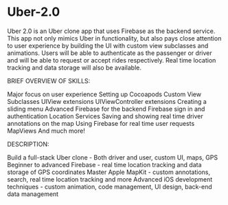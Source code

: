 # Uber-2.0
Uber 2.0 is an Uber clone app that uses Firebase as the backend service. This app not only mimics Uber in functionality, but also pays close attention to user experience by building the UI with custom view subclasses and animations. Users will be able to authenticate as the passenger or driver and will be able to request or accept rides respectively. Real time location tracking and data storage will also be available.

BRIEF OVERVIEW OF SKILLS:

Major focus on user experience
Setting up Cocoapods
Custom View Subclasses
UIView extensions
UIViewController extensions
Creating a sliding menu
Advanced Firebase for the backend
Firebase sign in and authentication
Location Services
Saving and showing real time driver annotations on the map
Using Firebase for real time user requests
MapViews
And much more!

DESCRIPTION:

Build a full-stack Uber clone - Both driver and user, custom UI, maps, GPS
Beginner to advanced Firebase - real time location tracking and data storage of GPS coordinates
Master Apple MapKit - custom annotations, search, real time location tracking and more
Advanced iOS development techniques - custom animation, code management, UI design, back-end data management
